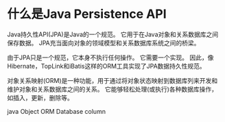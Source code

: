 #   什么是Java Persistence API
Java持久性API(JPA)是Java的一个规范。 它用于在Java对象和关系数据库之间保存数据。 JPA充当面向对象的领域模型和关系数据库系统之间的桥梁。

由于JPA只是一个规范，它本身不执行任何操作。 它需要一个实现。 因此，像Hibernate，TopLink和iBatis这样的ORM工具实现了JPA数据持久性规范。

对象关系映射(ORM)是一种功能，用于通过将对象状态映射到数据库列来开发和维护对象和关系数据库之间的关系。 它能够轻松处理(或执行)各种数据库操作，如插入，更新，删除等。

java Object ORM Database column